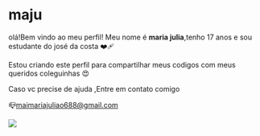 # maju

olá!Bem vindo ao meu perfil! Meu nome é **maria julia**,tenho 17 anos e sou estudante do josé da costa ❤️‍🩹

Estou criando este perfil para compartilhar meus codigos com meus queridos coleguinhas 😍

Caso vc precise de ajuda ,Entre em contato comigo

📪maimariajuliao688@gmail.com

![](https://www.momentodivino.com.br/img/webp/imagens5/bom-dia-3200e9d4Xc7XAI.webp)
